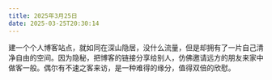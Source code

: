 ```yaml
---
title: 2025年3月25日
date: 2025-03-25T20:30:14
---
```


建一个个人博客站点，就如同在深山隐居，没什么流量，但是却拥有了一片自己清净自由的空间。因为隐秘，把博客的链接分享给别人，仿佛邀请远方的朋友来家中做客一般。偶尔有不速之客来访，是一种难得的缘分，值得双倍的欣慰。